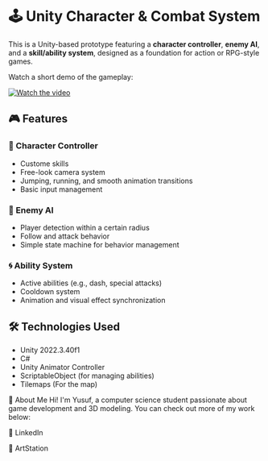 # 🕹️ Unity Character & Combat System

This is a Unity-based prototype featuring a **character controller**, **enemy AI**, and a **skill/ability system**, designed as a foundation for action or RPG-style games.

Watch a short demo of the gameplay:

[![Watch the video](https://img.youtube.com/vi/fdmCFUfVMrU/0.jpg)](https://youtu.be/fdmCFUfVMrU)

## 🎮 Features

### 👤 Character Controller
- Custome skills
- Free-look camera system
- Jumping, running, and smooth animation transitions
- Basic input management

### 🧠 Enemy AI
- Player detection within a certain radius
- Follow and attack behavior
- Simple state machine for behavior management

### 🌀 Ability System
- Active abilities (e.g., dash, special attacks)
- Cooldown system
- Animation and visual effect synchronization

## 🛠️ Technologies Used

- Unity 2022.3.40f1 
- C#
- Unity Animator Controller
- ScriptableObject (for managing abilities)
- Tilemaps (For the map)

🙋 About Me
Hi! I'm Yusuf, a computer science student passionate about game development and 3D modeling.
You can check out more of my work below:

💼 LinkedIn[](https://www.linkedin.com/in/yusufyilmaz)

🎨 ArtStation[](https://www.artstation.com/yyilmaz)
